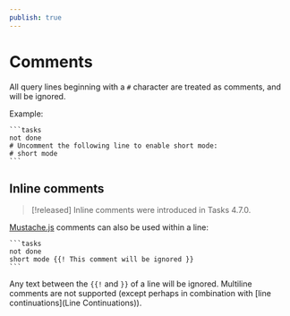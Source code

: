 ```yaml
---
publish: true
---
```


# Comments

All query lines beginning with a `#` character are treated as
comments, and will be ignored.

Example:

    ```tasks
    not done
    # Uncomment the following line to enable short mode:
    # short mode
    ```

## Inline comments

> [!released]
> Inline comments were introduced in Tasks 4.7.0.

[Mustache.js](https://www.npmjs.com/package/mustache) comments can also be used within a
line:

    ```tasks
    not done
    short mode {{! This comment will be ignored }}
    ```

Any text between the `{{!` and `}}` of a line will be ignored. Multiline comments are
not supported (except perhaps in combination with [line continuations](Line Continuations)).
